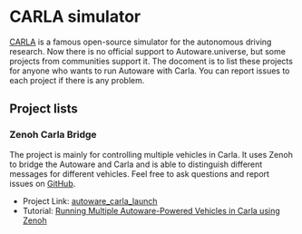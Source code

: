 # CARLA simulator

[CARLA](https://carla.org) is a famous open-source simulator for the autonomous driving research.
Now there is no official support to Autoware.universe, but some projects from communities support it.
The docoment is to list these projects for anyone who wants to run Autoware with Carla.
You can report issues to each project if there is any problem.

## Project lists

### Zenoh Carla Bridge

The project is mainly for controlling multiple vehicles in Carla.
It uses Zenoh to bridge the Autoware and Carla and is able to distinguish different messages for different vehicles.
Feel free to ask questions and report issues on [GitHub](https://github.com/evshary/autoware_carla_launch/issues).

- Project Link: [autoware_carla_launch](https://github.com/evshary/autoware_carla_launch)
- Tutorial: [Running Multiple Autoware-Powered Vehicles in Carla using Zenoh](https://autoware.org/running-multiple-autoware-powered-vehicles-in-carla-using-zenoh)
